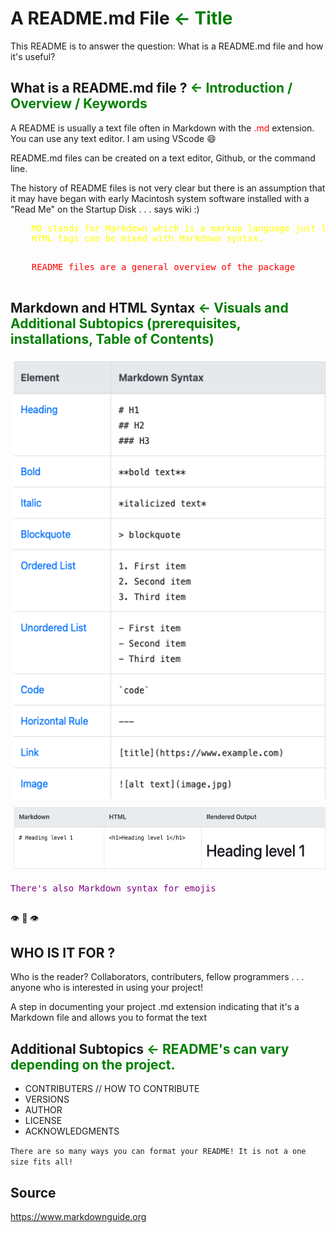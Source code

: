 <!-- Title -->
# **A README.md File** <span class= "subtopics"> <- Title </span>

This README is to answer the question: What is a README.md file and how it's useful?

<!-- Introduction/Overview -->
## What is a README.md file ? <span class= "subtopics"> <- Introduction / Overview / Keywords</span>

 A README is usually a text file often in Markdown with the <span style="color: red;"> .md </span> extension. You can use any text editor. I am using VScode :smile:

README.md files can be created on a text editor, Github, or the command line.

 The history of README files is not very clear but there is an assumption that it may have began with early Macintosh system software installed with a "Read Me" on the Startup Disk . . . says wiki :)

 <span style="color: yellow;">
    <pre>
    MD stands for Markdown which is a markup language just like HTML. 
    HTML tags can be mixed with Markdown syntax.
    </pre>
</span>
<span style="color: red;"> 
    <pre>
    README files are a general overview of the package 
    </pre>
</span>

<!-- ![Alt text](screenshot_markdownguide.png) -->

## Markdown and HTML Syntax  <span class= "subtopics"> <- Visuals and Additional Subtopics (prerequisites, installations, Table of Contents) </span>

<img src="screenshot_markdownguide.png" alt="Alt text" style="padding: 5px;" width="500" height="700"/>
<img src="HTML.png" alt="Alt text" style="padding: 5px" width="500" height="100"/>

<span style="color: purple;">
    <pre>
There's also Markdown syntax for emojis 
    </pre>
</span>

:eye: :lips: :eye:

## WHO IS IT FOR ?
 
 Who is the reader? Collaborators, contributers, fellow programmers . . . anyone who is interested in using your project!


A step in documenting your project 
.md extension indicating that it's a Markdown file and allows you to format the text

## Additional Subtopics  <span class= "subtopics"> <- README's can vary depending on the project. </span>
* CONTRIBUTERS // HOW TO CONTRIBUTE
* VERSIONS
* AUTHOR 
* LICENSE
* ACKNOWLEDGMENTS

`There are so many ways you can format your README! It is not a one size fits all! `

## Source
https://www.markdownguide.org

<style>
    .subtopics {
        color:green;
    }
</style>

